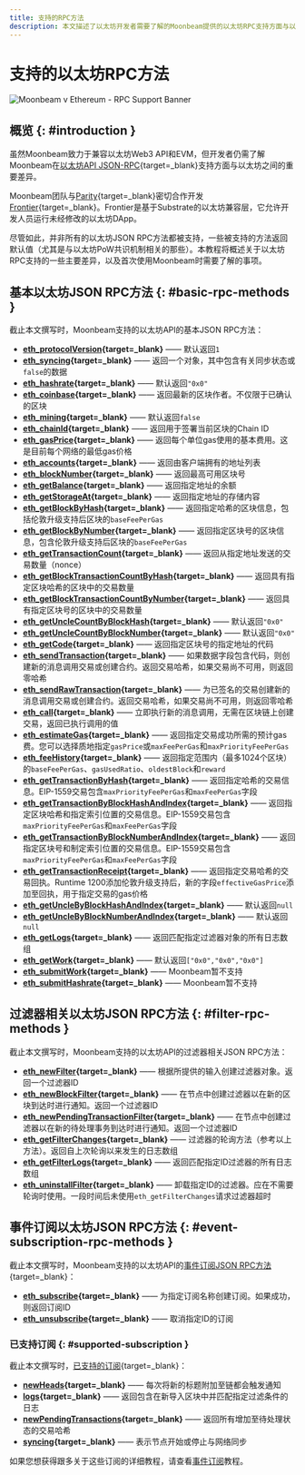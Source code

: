 ```yaml
---
title: 支持的RPC方法
description: 本文描述了以太坊开发者需要了解的Moonbeam提供的以太坊RPC支持方面与以太坊本身可提供支持的主要差异
---
```


# 支持的以太坊RPC方法

![Moonbeam v Ethereum - RPC Support Banner](/images/builders/get-started/eth-compare/rpc-support-banner.png)

## 概览 {: #introduction }

虽然Moonbeam致力于兼容以太坊Web3 API和EVM，但开发者仍需了解Moonbeam在[以太坊API JSON-RPC](https://eth.wiki/json-rpc/API#json-rpc-methods){target=_blank}支持方面与以太坊之间的重要差异。

Moonbeam团队与[Parity](https://www.parity.io/){target=_blank}密切合作开发[Frontier](/learn/features/eth-compatibility/#frontier){target=_blank}。Frontier是基于Substrate的以太坊兼容层，它允许开发人员运行未经修改的以太坊DApp。

尽管如此，并非所有的以太坊JSON RPC方法都被支持，一些被支持的方法返回默认值（尤其是与以太坊PoW共识机制相关的那些）。本教程将概述关于以太坊RPC支持的一些主要差异，以及首次使用Moonbeam时需要了解的事项。

## 基本以太坊JSON RPC方法 {: #basic-rpc-methods }

截止本文撰写时，Moonbeam支持的以太坊API的基本JSON RPC方法：

 - **[eth_protocolVersion](https://eth.wiki/json-rpc/API#eth_protocolversion){target=_blank}** —— 默认返回`1`
 - **[eth_syncing](https://eth.wiki/json-rpc/API#eth_syncing){target=_blank}** —— 返回一个对象，其中包含有关同步状态或`false`的数据
 - **[eth_hashrate](https://eth.wiki/json-rpc/API#eth_hashrate){target=_blank}** —— 默认返回`"0x0"` 
 - **[eth_coinbase](https://eth.wiki/json-rpc/API#eth_coinbase){target=_blank}** —— 返回最新的区块作者。不仅限于已确认的区块
 - **[eth_mining](https://eth.wiki/json-rpc/API#eth_mining){target=_blank}** —— 默认返回`false`
 - **[eth_chainId](https://eth.wiki/json-rpc/API#eth_chainid){target=_blank}** —— 返回用于签署当前区块的Chain ID
 - **[eth_gasPrice](https://eth.wiki/json-rpc/API#eth_gasprice){target=_blank}** —— 返回每个单位gas使用的基本费用。这是目前每个网络的最低gas价格
 - **[eth_accounts](https://eth.wiki/json-rpc/API#eth_accounts){target=_blank}** —— 返回由客户端拥有的地址列表
 - **[eth_blockNumber](https://eth.wiki/json-rpc/API#eth_blocknumber){target=_blank}** —— 返回最高可用区块号
 - **[eth_getBalance](https://eth.wiki/json-rpc/API#eth_getbalance){target=_blank}** —— 返回指定地址的余额
 - **[eth_getStorageAt](https://eth.wiki/json-rpc/API#eth_getstorageat){target=_blank}** —— 返回指定地址的存储内容
 - **[eth_getBlockByHash](https://eth.wiki/json-rpc/API#eth_getblockbyhash){target=_blank}** —— 返回指定哈希的区块信息，包括伦敦升级支持后区块的`baseFeePerGas`
 - **[eth_getBlockByNumber](https://eth.wiki/json-rpc/API#eth_getblockbynumber){target=_blank}** —— 返回指定区块号的区块信息，包含伦敦升级支持后区块的`baseFeePerGas`
 - **[eth_getTransactionCount](https://eth.wiki/json-rpc/API#eth_gettransactioncount){target=_blank}** —— 返回从指定地址发送的交易数量（nonce）
 - **[eth_getBlockTransactionCountByHash](https://eth.wiki/json-rpc/API#eth_getblocktransactioncountbyhash){target=_blank}** —— 返回具有指定区块哈希的区块中的交易数量
 - **[eth_getBlockTransactionCountByNumber](https://eth.wiki/json-rpc/API#eth_getblocktransactioncountbynumber){target=_blank}** —— 返回具有指定区块号的区块中的交易数量
 - **[eth_getUncleCountByBlockHash](https://eth.wiki/json-rpc/API#eth_getunclecountbyblockhash){target=_blank}** —— 默认返回`"0x0"`
 - **[eth_getUncleCountByBlockNumber](https://eth.wiki/json-rpc/API#eth_getunclecountbyblocknumber){target=_blank}** —— 默认返回`"0x0"`
 - **[eth_getCode](https://eth.wiki/json-rpc/API#eth_getcode){target=_blank}** —— 返回指定区块号的指定地址的代码
 - **[eth_sendTransaction](https://eth.wiki/json-rpc/API#eth_sendtransaction){target=_blank}** —— 如果数据字段包含代码，则创建新的消息调用交易或创建合约。返回交易哈希，如果交易尚不可用，则返回零哈希
 - **[eth_sendRawTransaction](https://eth.wiki/json-rpc/API#eth_sendrawtransaction){target=_blank}** —— 为已签名的交易创建新的消息调用交易或创建合约。返回交易哈希，如果交易尚不可用，则返回零哈希
 - **[eth_call](https://eth.wiki/json-rpc/API#eth_call){target=_blank}** —— 立即执行新的消息调用，无需在区块链上创建交易，返回已执行调用的值
 - **[eth_estimateGas](https://eth.wiki/json-rpc/API#eth_estimategas){target=_blank}** —— 返回指定交易成功所需的预计gas费。您可以选择质地指定`gasPrice`或`maxFeePerGas`和`maxPriorityFeePerGas`
  - **[eth_feeHistory](https://docs.alchemy.com/alchemy/apis/ethereum/eth-feehistory){target=_blank}** —— 返回指定范围内（最多1024个区块）的`baseFeePerGas`、`gasUsedRatio`、`oldestBlock`和`reward`
 - **[eth_getTransactionByHash](https://eth.wiki/json-rpc/API#eth_gettransactionbyhash){target=_blank}** —— 返回指定哈希的交易信息。EIP-1559交易包含`maxPriorityFeePerGas`和`maxFeePerGas`字段
 - **[eth_getTransactionByBlockHashAndIndex](https://eth.wiki/json-rpc/API#eth_gettransactionbyblockhashandindex){target=_blank}** —— 返回指定区块哈希和指定索引位置的交易信息。EIP-1559交易包含`maxPriorityFeePerGas`和`maxFeePerGas`字段
 - **[eth_getTransactionByBlockNumberAndIndex](https://eth.wiki/json-rpc/API#eth_gettransactionbyblocknumberandindex){target=_blank}** —— 返回指定区块号和制定索引位置的交易信息。EIP-1559交易包含`maxPriorityFeePerGas`和`maxFeePerGas`字段
 - **[eth_getTransactionReceipt](https://eth.wiki/json-rpc/API#eth_gettransactionreceipt){target=_blank}** —— 返回指定交易哈希的交易回执。Runtime 1200添加伦敦升级支持后，新的字段`effectiveGasPrice`添加至回执，用于指定交易的gas价格
 - **[eth_getUncleByBlockHashAndIndex](https://eth.wiki/json-rpc/API#eth_getunclebyblockhashandindex){target=_blank}** —— 默认返回`null`
 - **[eth_getUncleByBlockNumberAndIndex](https://eth.wiki/json-rpc/API#eth_getunclebyblocknumberandindex){target=_blank}** —— 默认返回`null`
 - **[eth_getLogs](https://eth.wiki/json-rpc/API#eth_getlogs){target=_blank}** —— 返回匹配指定过滤器对象的所有日志数组
 - **[eth_getWork](https://eth.wiki/json-rpc/API#eth_getwork){target=_blank}** —— 默认返回`["0x0","0x0","0x0"]`
 - **[eth_submitWork](https://eth.wiki/json-rpc/API#eth_submitwork){target=_blank}** —— Moonbeam暂不支持
 - **[eth_submitHashrate](https://eth.wiki/json-rpc/API#eth_submithashrate){target=_blank}** —— Moonbeam暂不支持

## 过滤器相关以太坊JSON RPC方法 {: #filter-rpc-methods }

截止本文撰写时，Moonbeam支持的以太坊API的过滤器相关JSON RPC方法：

- **[eth_newFilter](https://eth.wiki/json-rpc/API#eth_newfilter){target=_blank}** —— 根据所提供的输入创建过滤器对象。返回一个过滤器ID
 - **[eth_newBlockFilter](https://eth.wiki/json-rpc/API#eth_newblockfilter){target=_blank}** —— 在节点中创建过滤器以在新的区块到达时进行通知。返回一个过滤器ID
 - **[eth_newPendingTransactionFilter](https://eth.wiki/json-rpc/API#eth_newpendingtransactionfilter){target=_blank}** —— 在节点中创建过滤器以在新的待处理事务到达时进行通知。返回一个过滤器ID
 - **[eth_getFilterChanges](https://eth.wiki/json-rpc/API#eth_getfilterchanges){target=_blank}** —— 过滤器的轮询方法（参考以上方法）。返回自上次轮询以来发生的日志数组
 - **[eth_getFilterLogs](https://eth.wiki/json-rpc/API#eth_getfilterlogs){target=_blank}** —— 返回匹配指定ID过滤器的所有日志数组
 - **[eth_uninstallFilter](https://eth.wiki/json-rpc/API#eth_uninstallfilter){target=_blank}** —— 卸载指定ID的过滤器。应在不需要轮询时使用。一段时间后未使用`eth_getFilterChanges`请求过滤器超时

## 事件订阅以太坊JSON RPC方法 {: #event-subscription-rpc-methods }

截止本文撰写时，Moonbeam支持的以太坊API的[事件订阅JSON RPC方法](https://geth.ethereum.org/docs/rpc/pubsub){target=_blank}：

- **[eth_subscribe](https://geth.ethereum.org/docs/rpc/pubsub#create-subscription){target=_blank}** —— 为指定订阅名称创建订阅。如果成功，则返回订阅ID
- **[eth_unsubscribe](https://geth.ethereum.org/docs/rpc/pubsub#cancel-subscription){target=_blank}** —— 取消指定ID的订阅

### 已支持订阅 {: #supported-subscription }

截止本文撰写时，[已支持的订阅](https://geth.ethereum.org/docs/rpc/pubsub#supported-subscriptions){target=_blank}：

 - **[newHeads](https://geth.ethereum.org/docs/rpc/pubsub#newheads){target=_blank}** —— 每次将新的标题附加至链都会触发通知
 - **[logs](https://geth.ethereum.org/docs/rpc/pubsub#logs){target=_blank}** —— 返回包含在新导入区块中并匹配指定过滤条件的日志
 - **[newPendingTransactions](https://geth.ethereum.org/docs/rpc/pubsub#newpendingtransactions){target=_blank}** —— 返回所有增加至待处理状态的交易哈希
 - **[syncing](https://geth.ethereum.org/docs/rpc/pubsub#syncing){target=_blank}** —— 表示节点开始或停止与网络同步

如果您想获得跟多关于这些订阅的详细教程，请查看[事件订阅](/builders/build/eth-api/pubsub/)教程。